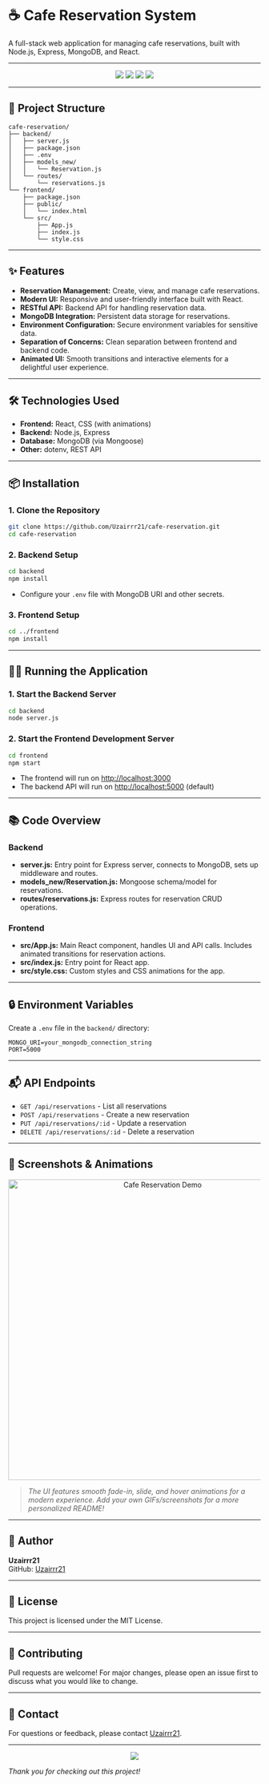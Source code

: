 # ☕ Cafe Reservation System

A full-stack web application for managing cafe reservations, built with Node.js, Express, MongoDB, and React.

---

<p align="center">
  <img src="https://img.shields.io/badge/Node.js-Backend-green?style=for-the-badge" />
  <img src="https://img.shields.io/badge/React-Frontend-blue?style=for-the-badge" />
  <img src="https://img.shields.io/badge/MongoDB-Database-brightgreen?style=for-the-badge" />
  <img src="https://img.shields.io/badge/Author-Uzairrr21-orange?style=for-the-badge" />
</p>

---

## 📂 Project Structure

```text
cafe-reservation/
├── backend/
│   ├── server.js
│   ├── package.json
│   ├── .env
│   ├── models_new/
│   │   └── Reservation.js
│   └── routes/
│       └── reservations.js
└── frontend/
    ├── package.json
    ├── public/
    │   └── index.html
    └── src/
        ├── App.js
        ├── index.js
        └── style.css
```

---

## ✨ Features

- **Reservation Management:** Create, view, and manage cafe reservations.
- **Modern UI:** Responsive and user-friendly interface built with React.
- **RESTful API:** Backend API for handling reservation data.
- **MongoDB Integration:** Persistent data storage for reservations.
- **Environment Configuration:** Secure environment variables for sensitive data.
- **Separation of Concerns:** Clean separation between frontend and backend code.
- **Animated UI:** Smooth transitions and interactive elements for a delightful user experience.

---

## 🛠️ Technologies Used

- **Frontend:** React, CSS (with animations)
- **Backend:** Node.js, Express
- **Database:** MongoDB (via Mongoose)
- **Other:** dotenv, REST API

---

## 📦 Installation

### 1. Clone the Repository

```bash
git clone https://github.com/Uzairrr21/cafe-reservation.git
cd cafe-reservation
```

### 2. Backend Setup

```bash
cd backend
npm install
```

- Configure your `.env` file with MongoDB URI and other secrets.

### 3. Frontend Setup

```bash
cd ../frontend
npm install
```

---

## 🏃‍♂️ Running the Application

### 1. Start the Backend Server

```bash
cd backend
node server.js
```

### 2. Start the Frontend Development Server

```bash
cd frontend
npm start
```

- The frontend will run on [http://localhost:3000](http://localhost:3000)
- The backend API will run on [http://localhost:5000](http://localhost:5000) (default)

---

## 📚 Code Overview

### Backend

- **server.js:** Entry point for Express server, connects to MongoDB, sets up middleware and routes.
- **models_new/Reservation.js:** Mongoose schema/model for reservations.
- **routes/reservations.js:** Express routes for reservation CRUD operations.

### Frontend

- **src/App.js:** Main React component, handles UI and API calls. Includes animated transitions for reservation actions.
- **src/index.js:** Entry point for React app.
- **src/style.css:** Custom styles and CSS animations for the app.

---

## 🔒 Environment Variables

Create a `.env` file in the `backend/` directory:

```env
MONGO_URI=your_mongodb_connection_string
PORT=5000
```

---

## 📬 API Endpoints

- `GET /api/reservations` - List all reservations
- `POST /api/reservations` - Create a new reservation
- `PUT /api/reservations/:id` - Update a reservation
- `DELETE /api/reservations/:id` - Delete a reservation

---

## 🎨 Screenshots & Animations

<p align="center">
  <img src="https://user-images.githubusercontent.com/placeholder/cafe-reservation-demo.gif" alt="Cafe Reservation Demo" width="600" />
</p>

> _The UI features smooth fade-in, slide, and hover animations for a modern experience. Add your own GIFs/screenshots for a more personalized README!_

---

## 👤 Author

**Uzairrr21**  
GitHub: [Uzairrr21](https://github.com/Uzairrr21)

---

## 📄 License

This project is licensed under the MIT License.

---

## 🤝 Contributing

Pull requests are welcome! For major changes, please open an issue first to discuss what you would like to change.

---

## 📧 Contact

For questions or feedback, please contact [Uzairrr21](https://github.com/Uzairrr21).

---

<p align="center">
  <img src="https://readme-typing-svg.demolab.com?font=Fira+Code&size=24&pause=1000&color=F7A900&center=true&vCenter=true&width=435&lines=Welcome+to+Cafe+Reservation!;Make+your+booking+now!"/>
</p>

_Thank you for checking out this project!_
